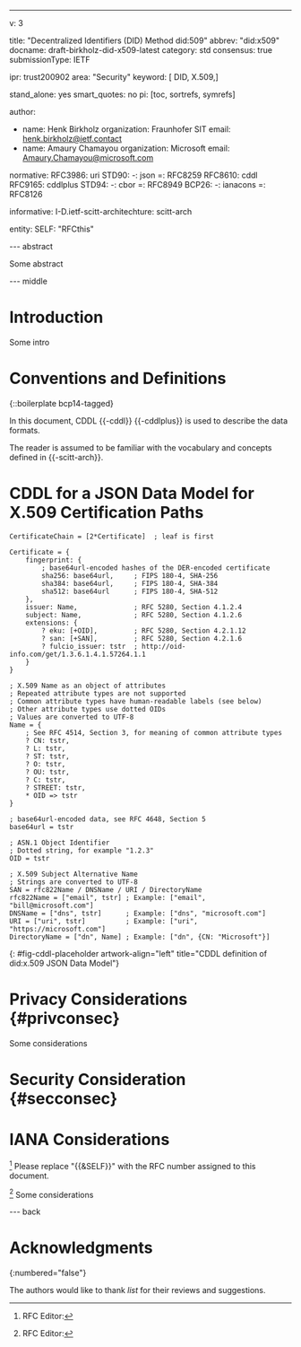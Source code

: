 ---
v: 3

title: "Decentralized Identifiers (DID) Method did:509"
abbrev: "did:x509"
docname: draft-birkholz-did-x509-latest
category: std
consensus: true
submissionType: IETF

ipr: trust200902
area: "Security"
keyword: [ DID, X.509,]

stand_alone: yes
smart_quotes: no
pi: [toc, sortrefs, symrefs]

author:
 - name: Henk Birkholz
   organization: Fraunhofer SIT
   email: henk.birkholz@ietf.contact
 - name: Amaury Chamayou
   organization: Microsoft
   email: Amaury.Chamayou@microsoft.com 

normative:
  RFC3986: uri
  STD90:
    -: json
    =: RFC8259
  RFC8610: cddl
  RFC9165: cddlplus
  STD94:
    -: cbor
    =: RFC8949
  BCP26:
    -: ianacons
    =: RFC8126

informative:
  I-D.ietf-scitt-architechture: scitt-arch

entity:
  SELF: "RFCthis"

--- abstract

Some abstract

--- middle

# Introduction

Some intro

# Conventions and Definitions

{::boilerplate bcp14-tagged}

In this document, CDDL {{-cddl}} {{-cddlplus}} is used to describe the
data formats.

The reader is assumed to be familiar with the vocabulary and concepts
defined in {{-scitt-arch}}.

# CDDL for a JSON Data Model for X.509 Certification Paths

~~~ cddl
CertificateChain = [2*Certificate]  ; leaf is first

Certificate = {
    fingerprint: {
        ; base64url-encoded hashes of the DER-encoded certificate
        sha256: base64url,     ; FIPS 180-4, SHA-256
        sha384: base64url,     ; FIPS 180-4, SHA-384
        sha512: base64url      ; FIPS 180-4, SHA-512
    },
    issuer: Name,              ; RFC 5280, Section 4.1.2.4
    subject: Name,             ; RFC 5280, Section 4.1.2.6
    extensions: {
        ? eku: [+OID],         ; RFC 5280, Section 4.2.1.12
        ? san: [+SAN],         ; RFC 5280, Section 4.2.1.6
        ? fulcio_issuer: tstr  ; http://oid-info.com/get/1.3.6.1.4.1.57264.1.1
    }
}

; X.509 Name as an object of attributes
; Repeated attribute types are not supported
; Common attribute types have human-readable labels (see below)
; Other attribute types use dotted OIDs
; Values are converted to UTF-8
Name = {
    ; See RFC 4514, Section 3, for meaning of common attribute types
    ? CN: tstr,
    ? L: tstr,
    ? ST: tstr,
    ? O: tstr,
    ? OU: tstr,
    ? C: tstr,
    ? STREET: tstr,
    * OID => tstr
}

; base64url-encoded data, see RFC 4648, Section 5
base64url = tstr

; ASN.1 Object Identifier
; Dotted string, for example "1.2.3"
OID = tstr

; X.509 Subject Alternative Name
; Strings are converted to UTF-8
SAN = rfc822Name / DNSName / URI / DirectoryName
rfc822Name = ["email", tstr] ; Example: ["email", "bill@microsoft.com"]
DNSName = ["dns", tstr]      ; Example: ["dns", "microsoft.com"]
URI = ["uri", tstr]          ; Example: ["uri", "https://microsoft.com"]
DirectoryName = ["dn", Name] ; Example: ["dn", {CN: "Microsoft"}]
~~~
{: #fig-cddl-placeholder artwork-align="left"
   title="CDDL definition of did:x.509 JSON Data Model"}

# Privacy Considerations {#privconsec}

Some considerations

# Security Consideration {#secconsec}

# IANA Considerations

[^rfced] Please replace "{{&SELF}}" with the RFC number assigned to this document.

[^rfced] Some considerations 

--- back

# Acknowledgments
{:numbered="false"}

The authors would like to thank
_list_
for their reviews and suggestions.

[^rfced]: RFC Editor:
